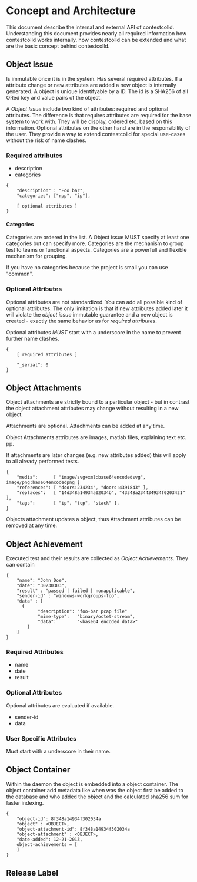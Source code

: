 
# Concept and Architecture #

This document describe the internal and external API of contestcolld.
Understanding this document provides nearly all required information how
contestcolld works internally, how contestcolld can be extended and what are
the basic concept behind contestcolld.

## Object Issue ##

Is immutable once it is in the system. Has several required attributes. If a
attribute change or new attributes are added a new object is internally
generated. A object is unique identifyable by a ID. The id is a SHA256 of all
ORed key and value pairs of the object.

A *Object Issue* include two kind of attributes: required and optional
attributes. The difference is that requires attributes are required for the
base system to work with. They will be display, ordered etc. based on this
information. Optional attributes on the other hand are in the responsibility of
the user. They provide a way to extend contestcolld for special use-cases
without the risk of name clashes.

### Required attributes ###

* description
* categories

```
{
	"description" : "Foo bar",
	"categories": ["rpp", "ip"],

	[ optional attributes ]
}
```

#### Categories ####

Categories are ordered in the list. A Object issue MUST specify at least one
categories but can specify more. Categories are the mechanism to group test to
teams or functional aspects. Categories are a powerfull and flexible mechanism
for grouping.



If you have no categories because the project is small you can use "common".

### Optional Attributes ###

Optional attributes are not standardized. You can add all possible kind of
optional attributes. The only limitation is that if new attributes added later
it will violate the *object issue* immutable guarantee and a new object is
created - exactly the same behavior as for *required attributes*.

Optional attributes *MUST* start with a underscore in the name to prevent
further name clashes.

```
{
	[ required attributes ]

	"_serial": 0
}
```



## Object Attachments ##

Object attachments are strictly bound to a particular object - but in contrast
the object attachment attributes may change without resulting in a new object.

Attachments are optional. Attachments can be added at any time.

Object Attachments attributes are images, matlab files, explaining text etc.
pp.

If attachments are later changes (e.g. new attributes added) this will apply to
all already performed tests. 

```
{
	"media":      [ "image/svg+xml:base64encodedsvg", image/png:base64encodedpng ]
	"references": [ "doors:234234", "doors:4391843" ],
	"replaces":   [ "14d348a14934a02034b", "43348a234434934f0203421" ],
	"tags":       [ "ip", "tcp", "stack" ],
}
```

Objects attachment updates a object, thus Attachment attributes can be removed
at any time.


## Object Achievement ##

Executed test and their results are collected as *Object Achievements*. They
can contain 

```
{
	"name": "John Doe",
	"date": "30230303",
	"result" : "passed | failed | nonapplicable",
	"sender-id" : "windows-workgroups-foo",
	"data" : [
	  {
			"description": "foo-bar pcap file"
			"mime-type":   "binary/octet-stream",
			"data":        "<base64 encoded data>"
		}
	]
}
```

### Required Attributes ###

* name
* date
* result

### Optional Attributes

Optional attributes are evaluated if available. 

* sender-id
* data

### User Specific Attributes

Must start with a underscore in their name.

## Object Container ##

Within the daemon the object is embedded into a object container. The object
container add metadata like when was the object first be added to the database
and who added the object and the calculated sha256 sum for faster indexing.

```
{
	"object-id": 8f348a14934f302034a
	"object" : <OBJECT>,
	"object-attachment-id": 8f348a14934f302034a
	"object-attachment" : <OBJECT>,
	"date-added": 12-21-2013,
	object-achievements = [
	]
}
```


## Release Label ##
